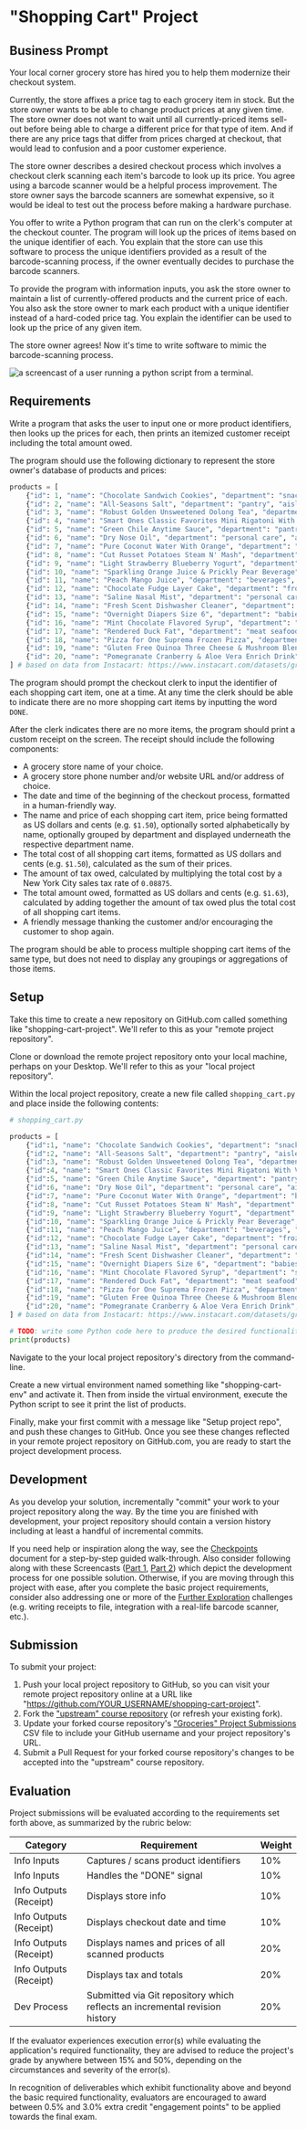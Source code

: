 # "Shopping Cart" Project

## Business Prompt

Your local corner grocery store has hired you to help them modernize their checkout system.

Currently, the store affixes a price tag to each grocery item in stock. But the store owner wants to be able to change product prices at any given time. The store owner does not want to wait until all currently-priced items sell-out before being able to charge a different price for that type of item. And if there are any price tags that differ from prices charged at checkout, that would lead to confusion and a poor customer experience.

The store owner describes a desired checkout process which involves a checkout clerk scanning each item's barcode to look up its price. You agree using a barcode scanner would be a helpful process improvement. The store owner says the barcode scanners are somewhat expensive, so it would be ideal to test out the process before making a hardware purchase.

You offer to write a Python program that can run on the clerk's computer at the checkout counter. The program will look up the prices of items based on the unique identifier of each. You explain that the store can use this software to process the unique identifiers provided as a result of the barcode-scanning process, if the owner eventually decides to purchase the barcode scanners.

To provide the program with information inputs, you ask the store owner to maintain a list of currently-offered products and the current price of each. You also ask the store owner to mark each product with a unique identifier instead of a hard-coded price tag. You explain the identifier can be used to look up the price of any given item.

The store owner agrees! Now it's time to write software to mimic the barcode-scanning process.

![a screencast of a user running a python script from a terminal.](https://user-images.githubusercontent.com/1328807/50870741-53442b80-1387-11e9-9180-ab96688c6590.gif)

## Requirements

Write a program that asks the user to input one or more product identifiers, then looks up the prices for each, then prints an itemized customer receipt including the total amount owed.

The program should use the following dictionary to represent the store owner's database of products and prices:

```py
products = [
    {"id": 1, "name": "Chocolate Sandwich Cookies", "department": "snacks", "aisle": "cookies cakes", "price": 3.50},
    {"id": 2, "name": "All-Seasons Salt", "department": "pantry", "aisle": "spices seasonings", "price": 4.99},
    {"id": 3, "name": "Robust Golden Unsweetened Oolong Tea", "department": "beverages", "aisle": "tea", "price": 2.49},
    {"id": 4, "name": "Smart Ones Classic Favorites Mini Rigatoni With Vodka Cream Sauce", "department": "frozen", "aisle": "frozen meals", "price": 6.99},
    {"id": 5, "name": "Green Chile Anytime Sauce", "department": "pantry", "aisle": "marinades meat preparation", "price": 7.99},
    {"id": 6, "name": "Dry Nose Oil", "department": "personal care", "aisle": "cold flu allergy", "price": 21.99},
    {"id": 7, "name": "Pure Coconut Water With Orange", "department": "beverages", "aisle": "juice nectars", "price": 3.50},
    {"id": 8, "name": "Cut Russet Potatoes Steam N' Mash", "department": "frozen", "aisle": "frozen produce", "price": 4.25},
    {"id": 9, "name": "Light Strawberry Blueberry Yogurt", "department": "dairy eggs", "aisle": "yogurt", "price": 6.50},
    {"id": 10, "name": "Sparkling Orange Juice & Prickly Pear Beverage", "department": "beverages", "aisle": "water seltzer sparkling water", "price": 2.99},
    {"id": 11, "name": "Peach Mango Juice", "department": "beverages", "aisle": "refrigerated", "price": 1.99},
    {"id": 12, "name": "Chocolate Fudge Layer Cake", "department": "frozen", "aisle": "frozen dessert", "price": 18.50},
    {"id": 13, "name": "Saline Nasal Mist", "department": "personal care", "aisle": "cold flu allergy", "price": 16.00},
    {"id": 14, "name": "Fresh Scent Dishwasher Cleaner", "department": "household", "aisle": "dish detergents", "price": 4.99},
    {"id": 15, "name": "Overnight Diapers Size 6", "department": "babies", "aisle": "diapers wipes", "price": 25.50},
    {"id": 16, "name": "Mint Chocolate Flavored Syrup", "department": "snacks", "aisle": "ice cream toppings", "price": 4.50},
    {"id": 17, "name": "Rendered Duck Fat", "department": "meat seafood", "aisle": "poultry counter", "price": 9.99},
    {"id": 18, "name": "Pizza for One Suprema Frozen Pizza", "department": "frozen", "aisle": "frozen pizza", "price": 12.50},
    {"id": 19, "name": "Gluten Free Quinoa Three Cheese & Mushroom Blend", "department": "dry goods pasta", "aisle": "grains rice dried goods", "price": 3.99},
    {"id": 20, "name": "Pomegranate Cranberry & Aloe Vera Enrich Drink", "department": "beverages", "aisle": "juice nectars", "price": 4.25}
] # based on data from Instacart: https://www.instacart.com/datasets/grocery-shopping-2017
```

The program should prompt the checkout clerk to input the identifier of each shopping cart item, one at a time. At any time the clerk should be able to indicate there are no more shopping cart items by inputting the word `DONE`.

After the clerk indicates there are no more items, the program should print a custom receipt on the screen. The receipt should include the following components:

  + A grocery store name of your choice.
  + A grocery store phone number and/or website URL and/or address of choice.
  + The date and time of the beginning of the checkout process, formatted in a human-friendly way.
  + The name and price of each shopping cart item, price being formatted as US dollars and cents (e.g. `$1.50`), optionally sorted alphabetically by name, optionally grouped by department and displayed underneath the respective department name.
  + The total cost of all shopping cart items, formatted as US dollars and cents (e.g. `$1.50`), calculated as the sum of their prices.
  + The amount of tax owed, calculated by multiplying the total cost by a New York City sales tax rate of `0.08875`.
  + The total amount owed, formatted as US dollars and cents (e.g. `$1.63`), calculated by adding together the amount of tax owed plus the total cost of all shopping cart items.
  + A friendly message thanking the customer and/or encouraging the customer to shop again.

The program should be able to process multiple shopping cart items of the same type, but does not need to display any groupings or aggregations of those items.

## Setup

Take this time to create a new repository on GitHub.com called something like "shopping-cart-project". We'll refer to this as your "remote project repository".

Clone or download the remote project repository onto your local machine, perhaps on your Desktop. We'll refer to this as your "local project repository".

Within the local project repository, create a new file called `shopping_cart.py` and place inside the following contents:

```python
# shopping_cart.py

products = [
    {"id":1, "name": "Chocolate Sandwich Cookies", "department": "snacks", "aisle": "cookies cakes", "price": 3.50},
    {"id":2, "name": "All-Seasons Salt", "department": "pantry", "aisle": "spices seasonings", "price": 4.99},
    {"id":3, "name": "Robust Golden Unsweetened Oolong Tea", "department": "beverages", "aisle": "tea", "price": 2.49},
    {"id":4, "name": "Smart Ones Classic Favorites Mini Rigatoni With Vodka Cream Sauce", "department": "frozen", "aisle": "frozen meals", "price": 6.99},
    {"id":5, "name": "Green Chile Anytime Sauce", "department": "pantry", "aisle": "marinades meat preparation", "price": 7.99},
    {"id":6, "name": "Dry Nose Oil", "department": "personal care", "aisle": "cold flu allergy", "price": 21.99},
    {"id":7, "name": "Pure Coconut Water With Orange", "department": "beverages", "aisle": "juice nectars", "price": 3.50},
    {"id":8, "name": "Cut Russet Potatoes Steam N' Mash", "department": "frozen", "aisle": "frozen produce", "price": 4.25},
    {"id":9, "name": "Light Strawberry Blueberry Yogurt", "department": "dairy eggs", "aisle": "yogurt", "price": 6.50},
    {"id":10, "name": "Sparkling Orange Juice & Prickly Pear Beverage", "department": "beverages", "aisle": "water seltzer sparkling water", "price": 2.99},
    {"id":11, "name": "Peach Mango Juice", "department": "beverages", "aisle": "refrigerated", "price": 1.99},
    {"id":12, "name": "Chocolate Fudge Layer Cake", "department": "frozen", "aisle": "frozen dessert", "price": 18.50},
    {"id":13, "name": "Saline Nasal Mist", "department": "personal care", "aisle": "cold flu allergy", "price": 16.00},
    {"id":14, "name": "Fresh Scent Dishwasher Cleaner", "department": "household", "aisle": "dish detergents", "price": 4.99},
    {"id":15, "name": "Overnight Diapers Size 6", "department": "babies", "aisle": "diapers wipes", "price": 25.50},
    {"id":16, "name": "Mint Chocolate Flavored Syrup", "department": "snacks", "aisle": "ice cream toppings", "price": 4.50},
    {"id":17, "name": "Rendered Duck Fat", "department": "meat seafood", "aisle": "poultry counter", "price": 9.99},
    {"id":18, "name": "Pizza for One Suprema Frozen Pizza", "department": "frozen", "aisle": "frozen pizza", "price": 12.50},
    {"id":19, "name": "Gluten Free Quinoa Three Cheese & Mushroom Blend", "department": "dry goods pasta", "aisle": "grains rice dried goods", "price": 3.99},
    {"id":20, "name": "Pomegranate Cranberry & Aloe Vera Enrich Drink", "department": "beverages", "aisle": "juice nectars", "price": 4.25}
] # based on data from Instacart: https://www.instacart.com/datasets/grocery-shopping-2017

# TODO: write some Python code here to produce the desired functionality...
print(products)
```

Navigate to the your local project repository's directory from the command-line.

Create a new virtual environment named something like "shopping-cart-env" and activate it. Then from inside the virtual environment, execute the Python script to see it print the list of products.

Finally, make your first commit with a message like "Setup project repo", and push these changes to GitHub. Once you see these changes reflected in your remote project repository on GitHub.com, you are ready to start the project development process.

## Development

As you develop your solution, incrementally "commit" your work to your project repository along the way. By the time you are finished with development, your project repository should contain a version history including at least a handful of incremental commits.

If you need help or inspiration along the way, see the [Checkpoints](shopping-cart/checkpoints.md) document for a step-by-step guided walk-through. Also consider following along with these Screencasts ([Part 1](https://youtu.be/avC4xbZx-No), [Part 2](https://youtu.be/Vl8AiW9iukQ)) which depict the development process for one possible solution.
Otherwise, if you are moving through this project with ease, after you complete the basic project requirements, consider also addressing one or more of the [Further Exploration](shopping-cart/further.md) challenges (e.g. writing receipts to file, integration with a real-life barcode scanner, etc.).

## Submission

To submit your project:

  1. Push your local project repository to GitHub, so you can visit your remote project repository online at a URL like "https://github.com/YOUR_USERNAME/shopping-cart-project".
  2. Fork the ["upstream" course repository](https://github.com/prof-rossetti/georgetown-opim-243-201901) (or refresh your existing fork).
  3. Update your forked course repository's ["Groceries" Project Submissions](submissions.csv) CSV file
to include your GitHub username and your project repository's URL.
  4. Submit a Pull Request for your forked course repository's changes to be accepted into the "upstream" course repository.

## Evaluation

Project submissions will be evaluated according to the requirements set forth above, as summarized by the rubric below:

Category | Requirement | Weight
--- | --- | ---
Info Inputs | Captures / scans product identifiers | 10%
Info Inputs | Handles the "DONE" signal | 10%
Info Outputs (Receipt) | Displays store info | 10%
Info Outputs (Receipt) | Displays checkout date and time | 10%
Info Outputs (Receipt) | Displays names and prices of all scanned products | 20%
Info Outputs (Receipt) | Displays tax and totals | 20%
Dev Process | Submitted via Git repository which reflects an incremental revision history | 20%

If the evaluator experiences execution error(s) while evaluating the application's required functionality, they are advised to reduce the project's grade by anywhere between 15% and 50%, depending on the circumstances and severity of the error(s).

In recognition of deliverables which exhibit functionality above and beyond the basic required functionality, evaluators are encouraged to award between 0.5% and 3.0% extra credit "engagement points" to be applied towards the final exam.
